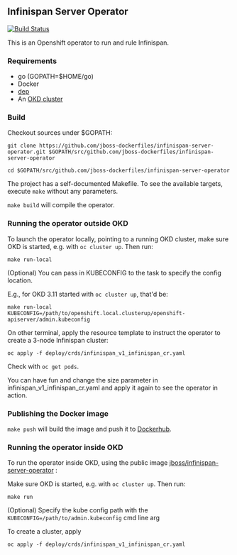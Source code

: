 ## Infinispan Server Operator 

[![Build Status](https://travis-ci.org/jboss-dockerfiles/infinispan-server-operator.svg?branch=master)](https://travis-ci.org/jboss-dockerfiles/infinispan-server-operator)

This is an Openshift operator to run and rule Infinispan.

### Requirements


* go (GOPATH=$HOME/go)
* Docker
* [dep](https://github.com/golang/dep#installation)    
* An [OKD cluster](https://www.okd.io/download.html) 


### Build

Checkout sources under $GOPATH:
```
git clone https://github.com/jboss-dockerfiles/infinispan-server-operator.git $GOPATH/src/github.com/jboss-dockerfiles/infinispan-server-operator

cd $GOPATH/src/github.com/jboss-dockerfiles/infinispan-server-operator

```

The project has a self-documented Makefile. To see the available targets, execute ```make``` without any parameters.


```make build``` will compile the operator.


### Running the operator outside OKD


To launch the operator locally, pointing to a running OKD cluster, make sure OKD is started, e.g. with ```oc cluster up```. Then run:


```
make run-local
```

(Optional) You can pass in KUBECONFIG to the task to specify the config location. 

E.g., for OKD 3.11 started with ```oc cluster up```, that'd be:

```
make run-local KUBECONFIG=/path/to/openshift.local.clusterup/openshift-apiserver/admin.kubeconfig
```

On other terminal, apply the resource template to instruct the operator to create a 3-node Infinispan cluster: 
```
oc apply -f deploy/crds/infinispan_v1_infinispan_cr.yaml
```

Check with ```oc get pods```.

You can have fun and change the size parameter in infinispan_v1_infinispan_cr.yaml and apply it again to see the operator in action.  

### Publishing the Docker image

```make push``` will build the image and push it to [Dockerhub](https://hub.docker.com/r/jboss/infinispan-server-operator). 

### Running the operator inside OKD

To run the operator inside OKD, using the public image [jboss/infinispan-server-operator](https://hub.docker.com/r/jboss/infinispan-server-operator) :

Make sure OKD is started, e.g. with ```oc cluster up```. Then run:

```
make run
```

(Optional) Specify the kube config path with the ```KUBECONFIG=/path/to/admin.kubeconfig``` cmd line arg 

To create a cluster, apply

```
oc apply -f deploy/crds/infinispan_v1_infinispan_cr.yaml
```

